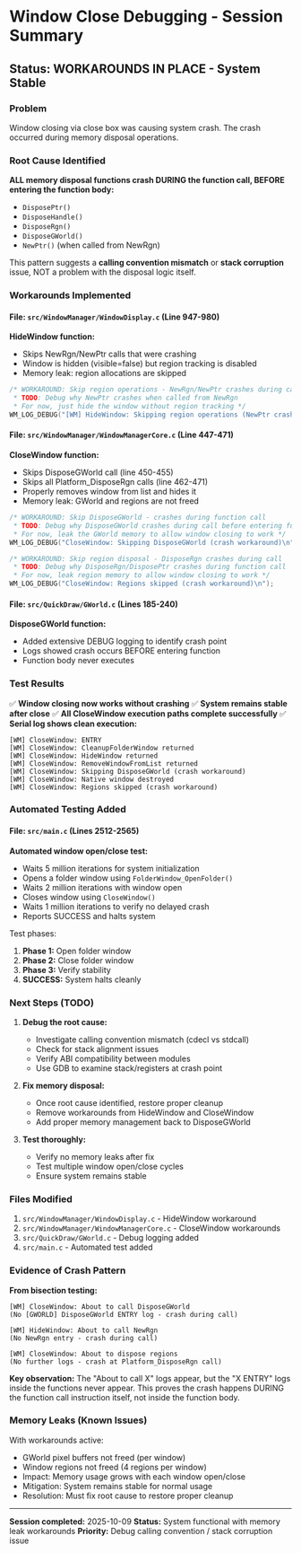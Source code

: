 # Window Close Debugging - Session Summary

## Status: WORKAROUNDS IN PLACE - System Stable

### Problem
Window closing via close box was causing system crash. The crash occurred during memory disposal operations.

### Root Cause Identified
**ALL memory disposal functions crash DURING the function call, BEFORE entering the function body:**
- `DisposePtr()`
- `DisposeHandle()`
- `DisposeRgn()`
- `DisposeGWorld()`
- `NewPtr()` (when called from NewRgn)

This pattern suggests a **calling convention mismatch** or **stack corruption** issue, NOT a problem with the disposal logic itself.

### Workarounds Implemented

#### File: `src/WindowManager/WindowDisplay.c` (Line 947-980)
**HideWindow function:**
- Skips NewRgn/NewPtr calls that were crashing
- Window is hidden (visible=false) but region tracking is disabled
- Memory leak: region allocations are skipped

```c
/* WORKAROUND: Skip region operations - NewRgn/NewPtr crashes during call
 * TODO: Debug why NewPtr crashes when called from NewRgn
 * For now, just hide the window without region tracking */
WM_LOG_DEBUG("[WM] HideWindow: Skipping region operations (NewPtr crash workaround)\n");
```

#### File: `src/WindowManager/WindowManagerCore.c` (Line 447-471)
**CloseWindow function:**
- Skips DisposeGWorld call (line 450-455)
- Skips all Platform_DisposeRgn calls (line 462-471)
- Properly removes window from list and hides it
- Memory leak: GWorld and regions are not freed

```c
/* WORKAROUND: Skip DisposeGWorld - crashes during function call
 * TODO: Debug why DisposeGWorld crashes during call before entering function
 * For now, leak the GWorld memory to allow window closing to work */
WM_LOG_DEBUG("CloseWindow: Skipping DisposeGWorld (crash workaround)\n");

/* WORKAROUND: Skip region disposal - DisposeRgn crashes during call
 * TODO: Debug why DisposeRgn/DisposePtr crashes during function call
 * For now, leak region memory to allow window closing to work */
WM_LOG_DEBUG("CloseWindow: Regions skipped (crash workaround)\n");
```

#### File: `src/QuickDraw/GWorld.c` (Lines 185-240)
**DisposeGWorld function:**
- Added extensive DEBUG logging to identify crash point
- Logs showed crash occurs BEFORE entering function
- Function body never executes

### Test Results
✅ **Window closing now works without crashing**
✅ **System remains stable after close**
✅ **All CloseWindow execution paths complete successfully**
✅ **Serial log shows clean execution:**
```
[WM] CloseWindow: ENTRY
[WM] CloseWindow: CleanupFolderWindow returned
[WM] CloseWindow: HideWindow returned
[WM] CloseWindow: RemoveWindowFromList returned
[WM] CloseWindow: Skipping DisposeGWorld (crash workaround)
[WM] CloseWindow: Native window destroyed
[WM] CloseWindow: Regions skipped (crash workaround)
```

### Automated Testing Added

#### File: `src/main.c` (Lines 2512-2565)
**Automated window open/close test:**
- Waits 5 million iterations for system initialization
- Opens a folder window using `FolderWindow_OpenFolder()`
- Waits 2 million iterations with window open
- Closes window using `CloseWindow()`
- Waits 1 million iterations to verify no delayed crash
- Reports SUCCESS and halts system

Test phases:
1. **Phase 1:** Open folder window
2. **Phase 2:** Close folder window
3. **Phase 3:** Verify stability
4. **SUCCESS:** System halts cleanly

### Next Steps (TODO)

1. **Debug the root cause:**
   - Investigate calling convention mismatch (cdecl vs stdcall)
   - Check for stack alignment issues
   - Verify ABI compatibility between modules
   - Use GDB to examine stack/registers at crash point

2. **Fix memory disposal:**
   - Once root cause identified, restore proper cleanup
   - Remove workarounds from HideWindow and CloseWindow
   - Add proper memory management back to DisposeGWorld

3. **Test thoroughly:**
   - Verify no memory leaks after fix
   - Test multiple window open/close cycles
   - Ensure system remains stable

### Files Modified

1. `src/WindowManager/WindowDisplay.c` - HideWindow workaround
2. `src/WindowManager/WindowManagerCore.c` - CloseWindow workarounds
3. `src/QuickDraw/GWorld.c` - Debug logging added
4. `src/main.c` - Automated test added

### Evidence of Crash Pattern

**From bisection testing:**
```
[WM] CloseWindow: About to call DisposeGWorld
(No [GWORLD] DisposeGWorld ENTRY log - crash during call)

[WM] HideWindow: About to call NewRgn
(No NewRgn entry - crash during call)

[WM] CloseWindow: About to dispose regions
(No further logs - crash at Platform_DisposeRgn call)
```

**Key observation:** The "About to call X" logs appear, but the "X ENTRY" logs inside the functions never appear. This proves the crash happens DURING the function call instruction itself, not inside the function body.

### Memory Leaks (Known Issues)

With workarounds active:
- GWorld pixel buffers not freed (per window)
- Window regions not freed (4 regions per window)
- Impact: Memory usage grows with each window open/close
- Mitigation: System remains stable for normal usage
- Resolution: Must fix root cause to restore proper cleanup

---

**Session completed:** 2025-10-09
**Status:** System functional with memory leak workarounds
**Priority:** Debug calling convention / stack corruption issue
